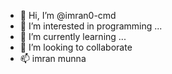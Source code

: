 - 👋 Hi, I’m @imran0-cmd
- 👀 I’m interested in programming ...
- 🌱 I’m currently learning ...
- 💞️ I’m looking to collaborate 
- 📫 imran munna

<!---
imran0-cmd/imran0-cmd is a ✨ special ✨ repository because its `README.md` (this file) appears on your GitHub profile.
You can click the Preview link to take a look at your changes.
--->
